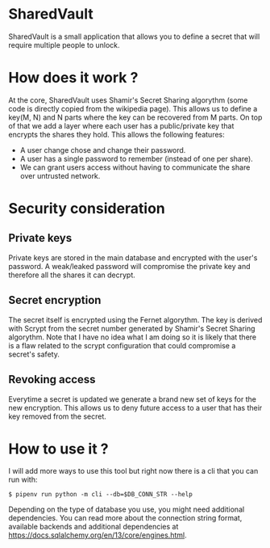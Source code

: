 # SharedVault
SharedVault is a small application that allows you to define a secret that will require multiple people to unlock.

# How does it work ?
At the core, SharedVault uses Shamir's Secret Sharing algorythm (some code is directly copied from the wikipedia page). This allows us to define a key(M, N) and N parts where the key can be recovered from M parts. 
On top of that we add a layer where each user has a public/private key that encrypts the shares they hold.
This allows the following features:
* A user change chose and change their password.
* A user has a single password to remember (instead of one per share).
* We can grant users access without having to communicate the share over untrusted network.

# Security consideration
## Private keys
Private keys are stored in the main database and encrypted with the user's password. A weak/leaked password will compromise the private key and therefore all the shares it can decrypt.

## Secret encryption
The secret itself is encrypted using the Fernet algorythm. The key is derived with Scrypt from the secret number generated by Shamir's Secret Sharing algorythm. 
Note that I have no idea what I am doing so it is likely that there is a flaw related to the scrypt configuration that could compromise a secret's safety.

## Revoking access
Everytime a secret is updated we generate a brand new set of keys for the new encryption. This allows us to deny future access to a user that has their key removed from the secret.

# How to use it ?

I will add more ways to use this tool but right now there is a cli that you can run with:
```
$ pipenv run python -m cli --db=$DB_CONN_STR --help
```

Depending on the type of database you use, you might need additional dependencies. You can read more about the connection string format, available backends and additional dependencies at https://docs.sqlalchemy.org/en/13/core/engines.html.
